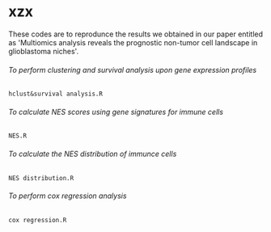 #  xzx
These codes are to reprodunce the results we obtained in our paper entitled as 'Multiomics analysis reveals the prognostic non-tumor cell landscape in glioblastoma niches'.

######   To perform clustering and survival analysis upon gene expression profiles

    hclust&survival analysis.R



######  To calculate NES scores using gene signatures for immune cells

    NES.R



######  To calculate the NES distribution of immunce cells

    NES distribution.R



######  To perform cox regression analysis

    cox regression.R

